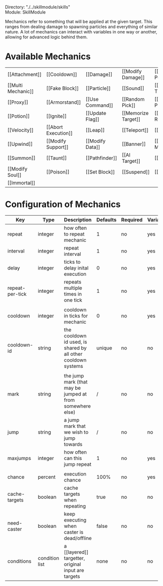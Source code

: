 Directory: "./../skillmodule/skills"  
Module: SkillModule

Mechanics refer to something that will be applied at the given target. This ranges from dealing damage to spawning particles and everything of similar nature. A lot of mechanics can interact with variables in one way or another, allowing for advanced logic behind them.

# Available Mechanics

| | | | | |
|-|-|-|-|-|
| [[Attachment]] | [[Cooldown]] | [[Damage]] | [[Modify Damage]] | [[Blocking Power]] |
| [[Multi Mechanic]] | [[Fake Block]] | [[Particle]] | [[Sound]] | [[Strike Thunder]] |
| [[Proxy]] | [[Armorstand]] | [[Use Command]] | [[Random Pick]] | [[MC Projectile]] |
| [[Potion]] | [[Ignite]] | [[Update Flag]] | [[Memorize Target]] | [[Modify Resource]] |
| [[Velocity]] | [[Abort Execution]] | [[Leap]] | [[Teleport]] | [[Trail]] |
| [[Upwind]] | [[Modify Support]] | [[Modify Data]] | [[Banner]] | [[Modify Minion]] |
| [[Summon]] | [[Taunt]] | [[Pathfinder]] | [[AI Target]] | [[Chatting]] |
| [[Modify Soul]] | [[Poison]] | [[Set Block]] | [[Suspend]] | [[Phase]] |
| [[Immortal]] | | | | |



# Configuration of Mechanics

| Key | Type | Description | Defaults | Required | Variable |
|-|-|-|-|-|-|
| repeat | integer | how often to repeat mechanic | 1 | no | yes |
| interval | integer | repeat interval | 1 | no | yes |
| delay | integer | ticks to delay inital execution | 0 | no | yes |
| repeat-per-tick | integer | repeats multiple times in one tick | 1 | no | yes |
| | | | | | |
| cooldown | integer | cooldown in ticks for mechanic | 0 | no | yes |
| cooldown-id | string | the cooldown id used, is shared by all other cooldown systems | unique | no | no |
| | | | | | |
| mark | string | the jump mark (that may be jumped at from somewhere else) | / | no | no |
| jump | string | a jump mark that we wish to jump towards | / | no | no |
| maxjumps | integer | how often can this jump repeat | 1 | no | yes |
| | | | | | |
| chance | percent | execution chance | 100% | no | yes |
| cache-targets | boolean | cache targets when repeating | true | no | no |
| need-caster | boolean | keep executing when caster is dead/offline | false | no | no |
| conditions | condition list | a [[layered]] targetter, original input are targets | none | no | no |
